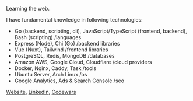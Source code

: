 Learning the web.

I have fundamental knowledge in following technologies:
- Go (backend, scripting, cli), JavaScript/TypeScript (frontend, backend), Bash (scripting) /languages
- Express (Node), Chi (Go) /backend libraries
- Vue (Nuxt), Tailwind /frontend libraries
- PostgreSQL, Redis, MongoDB /databases
- Amazon AWS, Google Cloud, Cloudflare /cloud providers
- Docker, Nginx, Caddy, Task /tools
- Ubuntu Server, Arch Linux /os
- Google Analytics, Ads & Search Console /seo

[Website](https://niewolinsky.dev/), [LinkedIn](https://www.linkedin.com/in/przemys%C5%82aw-niewoli%C5%84ski-847521245/), [Codewars](https://www.codewars.com/users/Niewolinsky)
